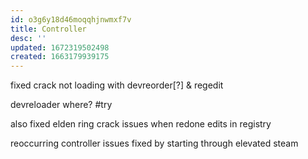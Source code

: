```yaml
---
id: o3g6y18d46moqqhjnwmxf7v
title: Controller
desc: ''
updated: 1672319502498
created: 1663179939175
---
```


fixed crack not loading with devreorder[?] & regedit

devreloader where?
#try 

also fixed elden ring crack issues when redone edits in registry

reoccurring controller issues fixed by starting through elevated steam